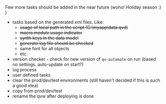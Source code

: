 Few more tasks should be added in the near future (woho! Holiday season :) )

* tasks based on the generated xml files. Like:
  * ~~usage of local path in the script (C:\myapp\data.qvd)~~
  * ~~macro module usage indicator~~
  * ~~synth keys in the data model~~
  * ~~generate log file should be checked~~
  * same font for all objects
  * etc. 
* version checker - check for new version of `qv-automate` on run (based no settings. auto-update on start?)
* log process
* user defined tasks
* clear the prod/dev/test environments (still haven't decided if this is such a good idea)
* copy from prod/dev/test
* rename the qvw after deploying is done
